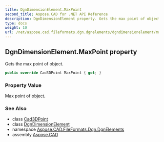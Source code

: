 ```yaml
---
title: DgnDimensionElement.MaxPoint
second_title: Aspose.CAD for .NET API Reference
description: DgnDimensionElement property. Gets the max point of object
type: docs
weight: 10
url: /net/aspose.cad.fileformats.dgn.dgnelements/dgndimensionelement/maxpoint/
---
```

## DgnDimensionElement.MaxPoint property

Gets the max point of object.

```csharp
public override Cad3DPoint MaxPoint { get; }
```

### Property Value

Max point of object.

### See Also

* class [Cad3DPoint](../../../aspose.cad.fileformats.cad.cadobjects/cad3dpoint/)
* class [DgnDimensionElement](../)
* namespace [Aspose.CAD.FileFormats.Dgn.DgnElements](../../dgndimensionelement/)
* assembly [Aspose.CAD](../../../)


